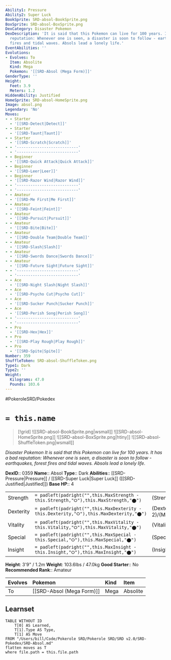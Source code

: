 ```yaml
---
Ability1: Pressure
Ability2: Super Luck
BookSprite: SRD-absol-BookSprite.png
BoxSprite: SRD-absol-BoxSprite.png
DexCategory: Disaster Pokemon
DexDescription: 'It is said that this Pokemon can live for 100 years. It has a bad
  reputation: Whenever one is seen, a disaster is soon to follow - earthquakes, forest
  fires and tidal waves. Absols lead a lonely life.'
EventAbilities: ''
Evolutions:
- Evolves: To
  Item: Absolite
  Kind: Mega
  Pokemon: '[[SRD-Absol (Mega Form)]]'
GenderType: ''
Height:
  Feet: 3.9
  Meters: 1.2
HiddenAbility: Justified
HomeSprite: SRD-absol-HomeSprite.png
Image: absol.png
Legendary: 'No'
Moves:
- - Starter
  - '[[SRD-Detect|Detect]]'
- - Starter
  - '[[SRD-Taunt|Taunt]]'
- - Starter
  - '[[SRD-Scratch|Scratch]]'
- - '---------------------------'
  - '---------------------------'
- - Beginner
  - '[[SRD-Quick Attack|Quick Attack]]'
- - Beginner
  - '[[SRD-Leer|Leer]]'
- - Beginner
  - '[[SRD-Razor Wind|Razor Wind]]'
- - '---------------------------'
  - '---------------------------'
- - Amateur
  - '[[SRD-Me First|Me First]]'
- - Amateur
  - '[[SRD-Feint|Feint]]'
- - Amateur
  - '[[SRD-Pursuit|Pursuit]]'
- - Amateur
  - '[[SRD-Bite|Bite]]'
- - Amateur
  - '[[SRD-Double Team|Double Team]]'
- - Amateur
  - '[[SRD-Slash|Slash]]'
- - Amateur
  - '[[SRD-Swords Dance|Swords Dance]]'
- - Amateur
  - '[[SRD-Future Sight|Future Sight]]'
- - '---------------------------'
  - '---------------------------'
- - Ace
  - '[[SRD-Night Slash|Night Slash]]'
- - Ace
  - '[[SRD-Psycho Cut|Psycho Cut]]'
- - Ace
  - '[[SRD-Sucker Punch|Sucker Punch]]'
- - Ace
  - '[[SRD-Perish Song|Perish Song]]'
- - '---------------------------'
  - '---------------------------'
- - Pro
  - '[[SRD-Hex|Hex]]'
- - Pro
  - '[[SRD-Play Rough|Play Rough]]'
- - Pro
  - '[[SRD-Spite|Spite]]'
Number: 359
ShuffleToken: SRD-absol-ShuffleToken.png
Type1: Dark
Type2: ''
Weight:
  Kilograms: 47.0
  Pounds: 103.6
---
```


#PokeroleSRD/Pokedex

# `= this.name`

> [!grid]
> ![[SRD-absol-BookSprite.png|wsmall]]
> ![[SRD-absol-HomeSprite.png]]
> ![[SRD-absol-BoxSprite.png|htiny]]
> ![[SRD-absol-ShuffleToken.png|wsmall]]


*Disaster Pokemon*
*It is said that this Pokemon can live for 100 years. It has a bad reputation: Whenever one is seen, a disaster is soon to follow - earthquakes, forest fires and tidal waves. Absols lead a lonely life.*

**DexID**:: 0359
**Name**:: Absol
**Type**:: Dark
**Abilities**:: [[SRD-Pressure|Pressure]] / [[SRD-Super Luck|Super Luck]] ([[SRD-Justified|Justified]])
**Base HP**:: 4

|           |                                                                                        |                                          |
| --------- | -------------------------------------------------------------------------------------- | ---------------------------------------- |
| Strength  | `= padleft(padright("",this.MaxStrength - this.Strength,"⭘"),this.MaxStrength,"⬤")`    | (Strength::3)/(MaxStrength::7)   |
| Dexterity | `= padleft(padright("",this.MaxDexterity - this.Dexterity,"⭘"),this.MaxDexterity,"⬤")` | (Dexterity:: 2)/(MaxDexterity::5) |
| Vitality  | `= padleft(padright("",this.MaxVitality - this.Vitality,"⭘"),this.MaxVitality,"⬤")`    | (Vitality::2)/(MaxVitality::4)   |
| Special   | `= padleft(padright("",this.MaxSpecial - this.Special,"⭘"),this.MaxSpecial,"⬤")`       | (Special::2)/(MaxSpecial::5)     |
| Insight   | `= padleft(padright("",this.MaxInsight - this.Insight,"⭘"),this.MaxInsight,"⬤")`       | (Insight::2)/(MaxInsight::4)     |

**Height**: 3'9" / 1.2m
**Weight**: 103.6lbs / 47.0kg
**Good Starter**:: No
**Recommended Rank**:: Amateur

| Evolves   | Pokemon                   | Kind   | Item     |
|:----------|:--------------------------|:-------|:---------|
| To        | [[SRD-Absol (Mega Form)]] | Mega   | Absolite |

## Learnset

```dataview
TABLE WITHOUT ID
    T[0] AS Learned,
    T[1].Type AS Type,
    T[1] AS Move
FROM "/Users/bill/Code/Pokerole SRD/Pokerole SRD/SRD v2.0/SRD-Pokedex/SRD-Absol.md"
flatten moves as T
where file.path = this.file.path
```
